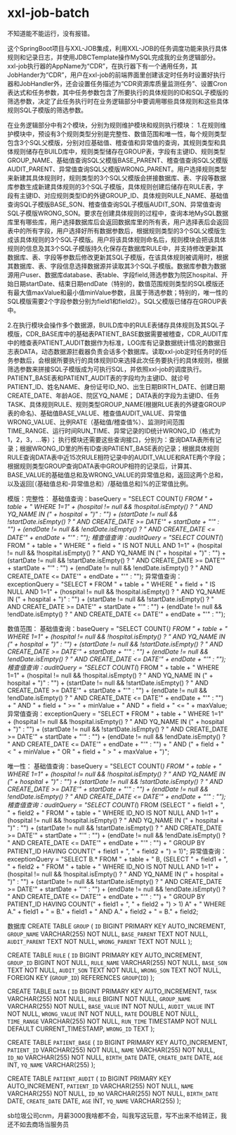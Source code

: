 # xxl-job-batch
不知道能不能运行，没有报错。

这个SpringBoot项目与XXL-JOB集成，利用XXL-JOB的任务调度功能来执行具体规则和记录日志，并使用JDBCTemplate操作MySQL完成我的业务逻辑部分。
xxl-job执行器的AppName为“CDR”，在执行器下有一个通用任务，其JobHander为“CDR”，用户在xxl-job的前端界面里创建该定时任务时设置好执行器和JobHandler外，还会设置任务描述为“CDR资源库质量监测任务”、设置Cron表达式和任务参数，其中任务参数包含了所要执行的具体规则的ID和SQL子模版的筛选参数，决定了此任务执行时在业务逻辑部分中要调用哪些具体规则和这些具体规则SQL子模版的筛选参数。

在业务逻辑部分中有2个模块，分别为规则维护模块和规则执行模块：
1.在规则维护模块中，预设有3个规则类型分别是完整性、数值范围和唯一性，每个规则类型包含3个SQL父模版，分别对应基础值、稽查值和异常值的查询，其规则类型和具体规则储存在BUILD库中，规则类型储存在GROUP表，字段有主键ID、规则类型GROUP_NAME、基础值查询SQL父模版BASE_PARENT、稽查值查询SQL父模版AUDIT_PARENT、异常值查询SQL父模版WRONG_PARENT。用户选择规则类型来新建其具体规则时，规则类型的3个SQL父模版会拼接数据库、表、字段等数据库参数生成新建具体规则的3个SQL子模版，具体规则创建后储存在RULE表，字段有主键ID、对应规则类型ID的外键GROUP_ID、具体规则RULE_NAME、基础值查询SQL子模版BASE_SON、稽查值查询SQL子模版AUDIT_SON、异常值查询SQL子模版WRONG_SON。要求在创建具体规则的过程中，查询本地MySQL数据库里有哪些库，用户选择数据库后会返回数据库里的所有表，用户选择表后会返回表中的所有字段，用户选择好所有数据参数后，根据规则类型的3个SQL父模版生成该具体规则的3个SQL子模版。用户将该具体规则命名后，规则模块会把该具体规则的信息及其3个SQL子模版持久化保存在数据库RULE中，并支持修改更新其数据库、表、字段等参数后修改更新其SQL子模版，在该具体规则被调用时，根据其数据库、表、字段信息选择数据源并读取其3个SQL子模版。数据库参数为数据源用户user、数据库database、表table、字段field,筛选参数为院区hospital、开始日期startDate、结束日期endDate（特别的，数值范围规则类型的SQL模版还有最大值maxValue和最小值minValue参数，且属于筛选参数；特别的，唯一性的SQL模版需要2个字段参数分别为field1和field2）。SQL父模版已储存在GROUP表中。

2.在执行模块会操作多个数据源，BUILD库中的RULE表储存具体规则及其SQL子模版，CDR_BASE库中的基础表PATIENT_BASE数据需要被稽查，CDR_AUDIT库中的稽查表PATIENT_AUDIT数据作为标准，LOG库有记录数据统计情况的数据日志表DATA，动态数据源拦截器负责会话多个数据库。读取xxl-job定时任务时的任务参数后，会根据所要执行的具体规则ID来选择此次任务要执行的具体规则，根据筛选参数来拼接SQL子模版成为可执行SQL，并依照xxl-job的调度执行。
PATIENT_BASE表和PATIENT_AUDIT表的字段均为主键ID、就诊号PATIENT_ID、姓名NAME、身份证号ID_NO、出生日期BIRTH_DATE、创建日期CREATE_DATE、年龄AGE、院区YQ_NAME；
DATA表的字段为主键ID、任务TASK、具体规则RULE、规则类型GROUP_NAME(根据RLUE表的外键查GROUP表的命名)、基础值BASE_VALUE、稽查值AUDIT_VALUE、异常值WRONG_VALUE、比例RATE（基础值/稽查值%）、监测时间范围TIME_RANGE、运行时间RUN_TIME、异常记录的ID统计WRONG_ID（格式为1，2，3，...等）；
执行模块还需要这些查询接口，分别为：查询DATA表所有记录；根据WRONG_ID里的所有ID查询PATIENT_BASE表的记录；根据具体规则RULE查询DATA表中近15次RULE相符记录中的AUDIT_VALUE和RATE两个字段；根据规则类型GROUP查询DATA表中GROUP相符的记录后，计算其、BASE_VALUE的基础值总和及WRONG_VALUE的异常值总和，返回这两个总和，以及返回[（基础值总和-异常值总和）/基础值总和]%的正常值比例。

模版：完整性：
基础值查询：baseQuery = "SELECT COUNT(*) FROM " + table + " WHERE 1=1" +
            (hospital != null && !hospital.isEmpty() ? " AND YQ_NAME IN (" + hospital + ")" : "") +
            (startDate != null && !startDate.isEmpty() ? " AND CREATE_DATE >= DATE'" + startDate + "'" : "") +
            (endDate != null && !endDate.isEmpty() ? " AND CREATE_DATE <= DATE'" + endDate + "'" : "");
稽查值查询：auditQuery = "SELECT COUNT(*) FROM " + table + " WHERE " + field + " IS NOT NULL AND 1=1" +
            (hospital != null && !hospital.isEmpty() ? " AND YQ_NAME IN (" + hospital + ")" : "") +
            (startDate != null && !startDate.isEmpty() ? " AND CREATE_DATE >= DATE'" + startDate + "'" : "") +
            (endDate != null && !endDate.isEmpty() ? " AND CREATE_DATE <= DATE'" + endDate + "'" : "");
异常值查询： exceptionQuery = "SELECT * FROM " + table + " WHERE " + field + " IS NULL AND 1=1" +
            (hospital != null && !hospital.isEmpty() ? " AND YQ_NAME IN (" + hospital + ")" : "") +
            (startDate != null && !startDate.isEmpty() ? " AND CREATE_DATE >= DATE'" + startDate + "'" : "") +
            (endDate != null && !endDate.isEmpty() ? " AND CREATE_DATE <= DATE'" + endDate + "'" : "");

数值范围：
基础值查询：baseQuery = "SELECT COUNT(*) FROM " + table + " WHERE 1=1" +
            (hospital != null && !hospital.isEmpty() ? " AND YQ_NAME IN (" + hospital + ")" : "") +
            (startDate != null && !startDate.isEmpty() ? " AND CREATE_DATE >= DATE'" + startDate + "'" : "") +
            (endDate != null && !endDate.isEmpty() ? " AND CREATE_DATE <= DATE'" + endDate + "'" : "");
稽查值查询：auditQuery = "SELECT COUNT(*) FROM " + table + " WHERE 1=1" +
            (hospital != null && !hospital.isEmpty() ? " AND YQ_NAME IN (" + hospital + ")" : "") +
            (startDate != null && !startDate.isEmpty() ? " AND CREATE_DATE >= DATE'" + startDate + "'" : "") +
            (endDate != null && !endDate.isEmpty() ? " AND CREATE_DATE <= DATE'" + endDate + "'" : "") +
            " AND " + field + " >= " + minValue + " AND " + field + " <= " + maxValue;
异常值查询：exceptionQuery = "SELECT * FROM " + table + " WHERE 1=1" +
            (hospital != null && !hospital.isEmpty() ? " AND YQ_NAME IN (" + hospital + ")" : "") +
            (startDate != null && !startDate.isEmpty() ? " AND CREATE_DATE >= DATE'" + startDate + "'" : "") +
            (endDate != null && !endDate.isEmpty() ? " AND CREATE_DATE <= DATE'" + endDate + "'" : "") +
            " AND (" + field + " < " + minValue + " OR " + field + " > " + maxValue + ")";

唯一性：
基础值查询：baseQuery = "SELECT COUNT(*) FROM " + table + " WHERE 1=1" +
            (hospital != null && !hospital.isEmpty() ? " AND YQ_NAME IN (" + hospital + ")" : "") +
            (startDate != null && !startDate.isEmpty() ? " AND CREATE_DATE >= DATE'" + startDate + "'" : "") +
            (endDate != null && !endDate.isEmpty() ? " AND CREATE_DATE <= DATE'" + endDate + "'" : "");
稽查值查询：auditQuery = "SELECT COUNT(*) FROM (SELECT " + field1 + ", " + field2 + " FROM " + table +
            " WHERE ID_NO IS NOT NULL AND 1=1" +
            (hospital != null && !hospital.isEmpty() ? " AND YQ_NAME IN (" + hospital + ")" : "") +
            (startDate != null && !startDate.isEmpty() ? " AND CREATE_DATE >= DATE'" + startDate + "'" : "") +
            (endDate != null && !endDate.isEmpty() ? " AND CREATE_DATE <= DATE'" + endDate + "'" : "") +
            " GROUP BY PATIENT_ID HAVING COUNT(" + field1 + ", " + field2 + ") = 1)";
异常值查询：exceptionQuery = "SELECT B.* FROM " + table + " B, (SELECT " + field1 + ", " + field2 + 
            " FROM " + table + " WHERE ID_NO IS NOT NULL AND 1=1" +
            (hospital != null && !hospital.isEmpty() ? " AND YQ_NAME IN (" + hospital + ")" : "") +
            (startDate != null && !startDate.isEmpty() ? " AND CREATE_DATE >= DATE'" + startDate + "'" : "") +
            (endDate != null && !endDate.isEmpty() ? " AND CREATE_DATE <= DATE'" + endDate + "'" : "") +
            " GROUP BY PATIENT_ID HAVING COUNT(" + field1 + ", " + field2 + ") > 1) A" +
            " WHERE A." + field1 + " = B." + field1 + " AND A." + field2 + " = B." + field2;

数据库
CREATE TABLE `GROUP` (
    `ID` BIGINT PRIMARY KEY AUTO_INCREMENT,
    `GROUP_NAME` VARCHAR(255) NOT NULL,
    `BASE_PARENT` TEXT NOT NULL,
    `AUDIT_PARENT` TEXT NOT NULL,
    `WRONG_PARENT` TEXT NOT NULL
);

CREATE TABLE `RULE` (
    `ID` BIGINT PRIMARY KEY AUTO_INCREMENT,
    `GROUP_ID` BIGINT NOT NULL,
    `RULE_NAME` VARCHAR(255) NOT NULL,
    `BASE_SON` TEXT NOT NULL,
    `AUDIT_SON` TEXT NOT NULL,
    `WRONG_SON` TEXT NOT NULL,
    FOREIGN KEY (`GROUP_ID`) REFERENCES `GROUP`(`ID`)
);

CREATE TABLE `DATA` (
    `ID` BIGINT PRIMARY KEY AUTO_INCREMENT,
    `TASK` VARCHAR(255) NOT NULL,
    `RULE` BIGINT NOT NULL,
    `GROUP_NAME` VARCHAR(255) NOT NULL,
    `BASE_VALUE` INT NOT NULL,
    `AUDIT_VALUE` INT NOT NULL,
    `WRONG_VALUE` INT NOT NULL,
    `RATE` DOUBLE NOT NULL,
    `TIME_RANGE` VARCHAR(255) NOT NULL,
    `RUN_TIME` TIMESTAMP NOT NULL DEFAULT CURRENT_TIMESTAMP,
    `WRONG_ID` TEXT
);

CREATE TABLE `PATIENT_BASE` (
    `ID` BIGINT PRIMARY KEY AUTO_INCREMENT,
    `PATIENT_ID` VARCHAR(255) NOT NULL,
    `NAME` VARCHAR(255) NOT NULL,
    `ID_NO` VARCHAR(255) NOT NULL,
    `BIRTH_DATE` DATE,
    `CREATE_DATE` DATE,
    `AGE` INT,
    `YQ_NAME` VARCHAR(255)
);

CREATE TABLE `PATIENT_AUDIT` (
    `ID` BIGINT PRIMARY KEY AUTO_INCREMENT,
    `PATIENT_ID` VARCHAR(255) NOT NULL,
    `NAME` VARCHAR(255) NOT NULL,
    `ID_NO` VARCHAR(255) NOT NULL,
    `BIRTH_DATE` DATE,
    `CREATE_DATE` DATE,
    `AGE` INT,
    `YQ_NAME` VARCHAR(255)
);


sb垃圾公司cnm，月薪3000我啥都不会，叫我写这玩意，写不出来不给转正，我还不如去商场当服务员
